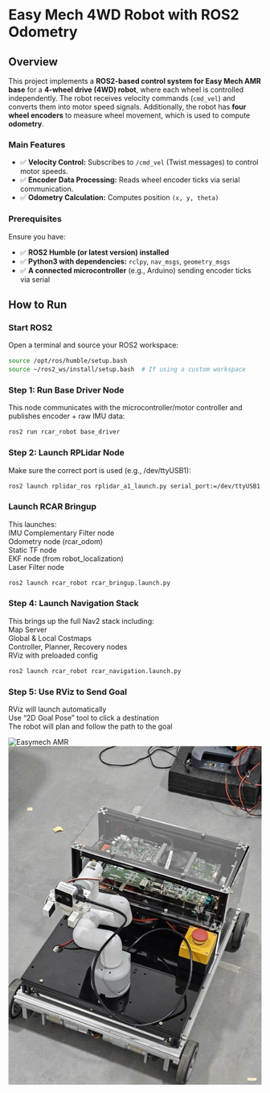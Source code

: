 # Easy Mech 4WD Robot with ROS2 Odometry

## Overview
This project implements a **ROS2-based control system for Easy Mech AMR base** for a **4-wheel drive (4WD) robot**, where each wheel is controlled independently. The robot receives velocity commands (`cmd_vel`) and converts them into motor speed signals. Additionally, the robot has **four wheel encoders** to measure wheel movement, which is used to compute **odometry**.

### Main Features
- ✅ **Velocity Control:** Subscribes to `/cmd_vel` (Twist messages) to control motor speeds.
- ✅ **Encoder Data Processing:** Reads wheel encoder ticks via serial communication.
- ✅ **Odometry Calculation:** Computes position `(x, y, theta)`


### Prerequisites
Ensure you have:
- ✅ **ROS2 Humble (or latest version) installed**
- ✅ **Python3 with dependencies:** `rclpy`, `nav_msgs`, `geometry_msgs`
- ✅ **A connected microcontroller** (e.g., Arduino) sending encoder ticks via serial


## How to Run
###  Start ROS2
Open a terminal and source your ROS2 workspace:
```bash
source /opt/ros/humble/setup.bash
source ~/ros2_ws/install/setup.bash  # If using a custom workspace
```

###  Step 1: Run Base Driver Node
This node communicates with the microcontroller/motor controller and publishes encoder + raw IMU data:
```bash
ros2 run rcar_robot base_driver
```

###  Step 2: Launch RPLidar Node
Make sure the correct port is used (e.g., /dev/ttyUSB1):
```bash
ros2 launch rplidar_ros rplidar_a1_launch.py serial_port:=/dev/ttyUSB1
```
###  Launch RCAR Bringup
This launches:\
IMU Complementary Filter node\
Odometry node (rcar_odom)\
Static TF node\
EKF node (from robot_localization)\
Laser Filter node 
```bash
ros2 launch rcar_robot rcar_bringup.launch.py
```
###  Step 4: Launch Navigation Stack
This brings up the full Nav2 stack including:\
Map Server\
Global & Local Costmaps\
Controller, Planner, Recovery nodes\
RViz with preloaded config
```bash
ros2 launch rcar_robot rcar_navigation.launch.py
```

###  Step 5: Use RViz to Send Goal
RViz will launch automatically \
Use “2D Goal Pose” tool to click a destination \
The robot will plan and follow the path to the goal

![Easymech AMR](images/image1.jpeg) 
![Easymech AMR](images/image2.jpeg)